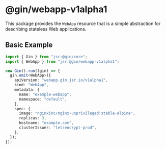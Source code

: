 # @gin/webapp-v1alpha1

[cert-manager]: https://cert-manager.io/

This package provides the `WebApp` resource that is a simple abstraction for describing stateless Web applications.

## Basic Example

```ts
import { Gin } from "jsr:@gin/core";
import { WebApp } from "jsr:@gin/webapp-v1alpha1";

new Gin().run((gin) => {
  gin.emit<WebApp>({
    apiVersion: "webapp.gin.jsr.io/v1alpha1",
    kind: "WebApp",
    metadata: {
      name: "example-webapp",
      namespace: "default",
    },
    spec: {
      image: "nginxinc/nginx-unprivileged:stable-alpine",
      replicas: 3,
      hostname: "example.com",
      clusterIssuer: "letsencrypt-prod",
    },
  });
});
```
